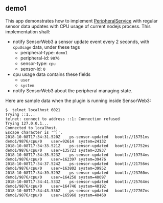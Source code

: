 ## demo1

This app demonstrates how to implement [PeripheralService](../../docs/peripheral-service.ls) with regular sensor data updates with CPU usage of current nodejs process. This implementation shall:

- notify SensorWeb3 a sensor update event every 2 seconds, with `cpuUsage` data, under these tags
  - peripheral-type: `demo1`
  - peripheral-id: `9876`
  - sensor-type: `cpu`
  - sensor-id: `0`
- cpu usage data contains these fields
  - `user`
  - `system`
- notify SensorWeb3 about the peripheral managing state.

Here are sample data when the plugin is running inside SensorWeb3:

```text
$  telnet localhost 6021
Trying ::1...
telnet: connect to address ::1: Connection refused
Trying 127.0.0.1...
Connected to localhost.
Escape character is '^]'.
2018-10-08T17:34:31.520Z	ps-sensor-updated	boot1://15751ms	demo1/9876/cpu/0	user=92614	system=24132
2018-10-08T17:34:33.521Z	ps-sensor-updated	boot1://17752ms	demo1/9876/cpu/0	user=135723	system=33937
2018-10-08T17:34:35.523Z	ps-sensor-updated	boot1://19754ms	demo1/9876/cpu/0	user=162397	system=39476
2018-10-08T17:34:37.524Z	ps-sensor-updated	boot1://21756ms	demo1/9876/cpu/0	user=163802	system=39952
2018-10-08T17:34:39.529Z	ps-sensor-updated	boot1://23760ms	demo1/9876/cpu/0	user=164258	system=40097
2018-10-08T17:34:41.533Z	ps-sensor-updated	boot1://25764ms	demo1/9876/cpu/0	user=164746	system=40192
2018-10-08T17:34:43.536Z	ps-sensor-updated	boot1://27767ms	demo1/9876/cpu/0	user=165968	system=40460
```